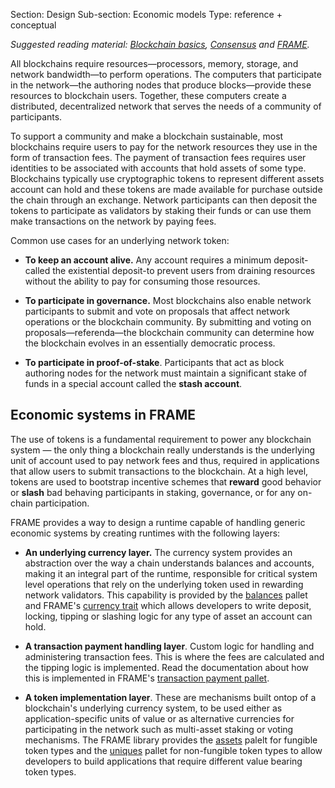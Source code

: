 Section: Design
Sub-section: Economic models
Type: reference + conceptual

_Suggested reading material: [Blockchain basics](), [Consensus]() and [FRAME]()._

All blockchains require resources—processors, memory, storage, and network bandwidth—to perform operations.
The computers that participate in the network—the authoring nodes that produce blocks—provide these resources to blockchain users.
Together, these computers create a distributed, decentralized network that serves the needs of a community of participants.

To support a community and make a blockchain sustainable, most blockchains require users to pay for the network resources they use in the form of transaction fees.
The payment of transaction fees requires user identities to be associated with accounts that hold assets of some type.
Blockchains typically use cryptographic tokens to represent different assets account can hold and these tokens are made available for purchase outside the chain through an exchange.
Network participants can then deposit the tokens to participate as validators by staking their funds or can use them make transactions on the network by paying fees.

Common use cases for an underlying network token:

- **To keep an account alive.** Any account requires a minimum deposit-called the existential deposit-to prevent users from draining resources without the ability to pay for consuming those resources.

- **To participate in governance.** Most blockchains also enable network participants to submit and vote on proposals that affect network operations or the blockchain community.
By submitting and voting on proposals—referenda—the blockchain community can determine how the blockchain evolves in an essentially democratic process.

- **To participate in proof-of-stake**. Participants that act as block authoring nodes for the network must maintain a significant stake of funds in a special account called the **stash account**.

## Economic systems in FRAME

The use of tokens is a fundamental requirement to power any blockchain system &mdash; the only thing a blockchain really understands is the underlying unit of account used to pay network fees and thus, required in applications that allow users to submit transactions to the blockchain. 
At a high level, tokens are used to bootstrap incentive schemes that **reward** good behavior or **slash** bad behaving participants in staking, governance, or for any on-chain participation. 

FRAME provides a way to design a runtime capable of handling generic economic systems by creating runtimes with the following layers:

- **An underlying currency layer.** The currency system provides an abstraction over the way a chain understands balances and accounts, making it an integral part of the runtime, responsible for critical system level operations that rely on the underlying token used in rewarding network validators.
This capability is provided by the [balances]() pallet and FRAME's [currency trait]() which allows developers to write deposit, locking, tipping or slashing logic for any type of asset an account can hold.

- **A transaction payment handling layer**. Custom logic for handling and administering transaction fees.
This is where the fees are calculated and the tipping logic is implemented. 
Read the documentation about how this is implemented in FRAME's [transaction payment pallet](https://paritytech.github.io/substrate/master/pallet_transaction_payment/index.html).

- **A token implementation layer**. These are mechanisms built ontop of a blockchain's underlying currency system, to be used either as application-specific units of value or as alternative currencies for participating in the network such as multi-asset staking or voting mechanisms.
The FRAME library provides the [assets]() palelt for fungible token types and the [uniques]() pallet for non-fungible token types to allow developers to build applications that require different value bearing token types.



